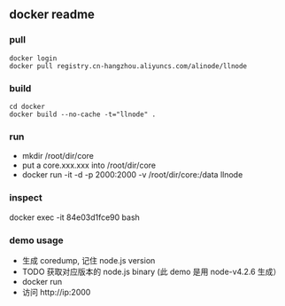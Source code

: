 ## docker readme

### pull
```shell
docker login
docker pull registry.cn-hangzhou.aliyuncs.com/alinode/llnode
```

### build

```shell
cd docker
docker build --no-cache -t="llnode" .
```

### run
- mkdir /root/dir/core
- put a core.xxx.xxx into /root/dir/core
- docker run -it -d -p 2000:2000 -v /root/dir/core:/data llnode

### inspect 
docker exec -it 84e03d1fce90 bash

### demo usage
- 生成 coredump, 记住 node.js version
- TODO 获取对应版本的 node.js binary (此 demo 是用 node-v4.2.6 生成）
- docker run
- 访问 http://ip:2000

